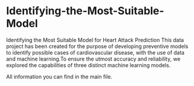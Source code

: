 # Identifying-the-Most-Suitable-Model
Identifying the Most Suitable Model for Heart Attack Prediction
This data project has been created for the purpose of developing preventive models to identify possible cases of cardiovascular disease, with the use of data and machine learning.To ensure the utmost accuracy and reliability, we explored the capabilities of three distinct machine learning models.

All information you can find in the main file.
